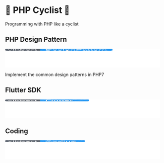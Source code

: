 #  🚴  PHP Cyclist  🚴 

Programming with PHP like a cyclist

## PHP Design Pattern
[<img src="images/DesignPattern.svg" align="center" width="500" height="60">](https://vikbert.github.io/#/01_pattern)

Implement the common design patterns in PHP7

## Flutter SDK
[<img src="images/Flutter.svg" align="center" width="500" height="60">](https://vikbert.github.io/#/02_flutter)

## Coding
[<img src="images/Coding.svg" align="center" width="500" height="60">](https://vikbert.github.io/#/03_coding)

